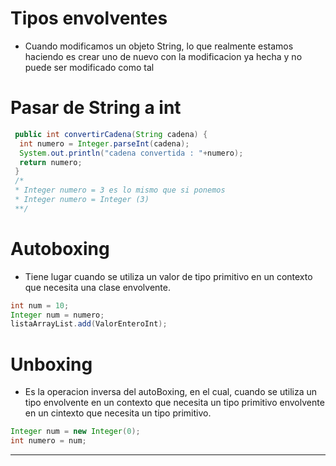 # Tipos envolventes
- Cuando modificamos un objeto String, lo que realmente estamos haciendo es crear 
uno de nuevo con la modificacion ya hecha y no puede ser modificado como tal

# Pasar de String a int

```java
 public int convertirCadena(String cadena) {
  int numero = Integer.parseInt(cadena);
  System.out.println("cadena convertida : "+numero);
  return numero;
 }
 /*
 * Integer numero = 3 es lo mismo que si ponemos 
 * Integer numero = Integer (3)
 **/
```
# Autoboxing
- Tiene lugar cuando se utiliza un valor de tipo primitivo en un contexto que necesita una clase envolvente.

```java
int num = 10;
Integer num = numero;
listaArrayList.add(ValorEnteroInt);
```
# Unboxing
- Es la operacion inversa del autoBoxing, en el cual, cuando se utiliza un tipo envolvente en un contexto que necesita un tipo primitivo
envolvente en un cintexto que necesita un tipo primitivo.

```java
Integer num = new Integer(0);
int numero = num;
```
-----

